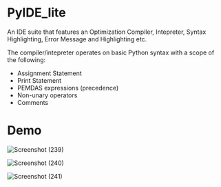 # PyIDE_lite

An IDE suite that features an Optimization Compiler, Intepreter, Syntax Highlighting, Error Message and Highlighting  etc.

The compiler/intepreter operates on basic Python syntax with a scope of the following: 
- Assignment Statement
- Print Statement
- PEMDAS expressions (precedence)
- Non-unary operators
- Comments


# Demo

![Screenshot (239)](https://github.com/ikeicg/PyIDE_lite/assets/125681815/8665a96f-ba1e-45b9-9835-2caf64adfde3)

![Screenshot (240)](https://github.com/ikeicg/PyIDE_lite/assets/125681815/b74cfa46-0a7f-419b-a919-dbf628ebbaea)

![Screenshot (241)](https://github.com/ikeicg/PyIDE_lite/assets/125681815/5649afaa-340f-4132-bae4-ff87f887b6b7)

